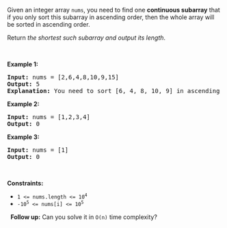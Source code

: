 Given an integer array `` nums ``, you need to find one __continuous subarray__ that if you only sort this subarray in ascending order, then the whole array will be sorted in ascending order.

Return _the shortest such subarray and output its length_.

&nbsp;

__Example 1:__

<pre>
<strong>Input:</strong> nums = [2,6,4,8,10,9,15]
<strong>Output:</strong> 5
<strong>Explanation:</strong> You need to sort [6, 4, 8, 10, 9] in ascending order to make the whole array sorted in ascending order.
</pre>

__Example 2:__

<pre>
<strong>Input:</strong> nums = [1,2,3,4]
<strong>Output:</strong> 0
</pre>

__Example 3:__

<pre>
<strong>Input:</strong> nums = [1]
<strong>Output:</strong> 0
</pre>

&nbsp;

__Constraints:__

*   <code>1 &lt;= nums.length &lt;= 10<sup>4</sup></code>
*   <code>-10<sup>5</sup> &lt;= nums[i] &lt;= 10<sup>5</sup></code>

&nbsp;
__Follow up:__ Can you solve it in `` O(n) `` time complexity?